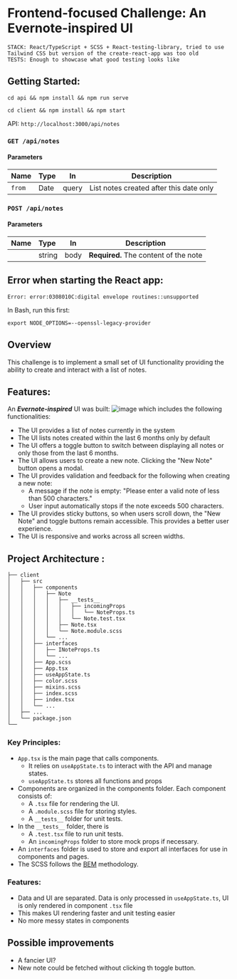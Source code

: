 # Frontend-focused Challenge: An Evernote-inspired UI

```
STACK: React/TypeScript + SCSS + React-testing-library, tried to use Tailwind CSS but version of the create-react-app was too old
TESTS: Enough to showcase what good testing looks like
```
## Getting Started:
`cd api && npm install && npm run serve`

`cd client && npm install && npm start`

API: `http://localhost:3000/api/notes`

### `GET /api/notes`

#### Parameters

| Name   | Type | In    | Description                             |
| :----- | :--- | ----- | --------------------------------------- |
| `from` | Date | query | List notes created after this date only |

### `POST /api/notes`

#### Parameters

| Name   | Type   | In   | Description                           |
| :----- | :----- | ---- | ------------------------------------- |
|  | string | body | **Required.** The content of the note |

## Error when starting the React app: 
```
Error: error:0308010C:digital envelope routines::unsupported
```
In Bash, run this first: 
```
export NODE_OPTIONS=--openssl-legacy-provider
```

## Overview

This challenge is to implement a small set of UI functionality providing the ability to create and interact with a list of notes.

## Features:

An **_Evernote-inspired_** UI was built:
![image](https://github.com/xiaohan-du/coding-challenge/assets/16627563/ff962407-092f-410b-90a1-19a052a408eb)
which includes the following functionalities:

- The UI provides a list of notes currently in the system
- The UI lists notes created within the last 6 months only by default
- The UI offers a toggle button to switch between displaying all notes or only those from the last 6 months.
- The UI allows users to create a new note. Clicking the "New Note" button opens a modal.
- The UI provides validation and feedback for the following when creating a new note:
  - A message if the note is empty: "Please enter a valid note of less than 500 characters."
  - User input automatically stops if the note exceeds 500 characters.
- The UI provides sticky buttons, so when users scroll down, the "New Note" and toggle buttons remain accessible. This provides a better user experience.
- The UI is responsive and works across all screen widths.

## Project Architecture :

```
├── client
│   ├── src
│   │   ├── components
│   │   │   ├── Note
│   │   │   │   ├── __tests__
│   │   │   │   │   ├── incomingProps
│   │   │   │   │   │   └── NoteProps.ts
│   │   │   │   │   └── Note.test.tsx
│   │   │   │   ├── Note.tsx
│   │   │   │   └── Note.module.scss
│   │   │   └── ...
│   │   ├── interfaces
│   │   │   ├── INoteProps.ts
│   │   │   └── ...
│   │   ├── App.scss
│   │   ├── App.tsx
│   │   ├── useAppState.ts
│   │   ├── color.scss
│   │   ├── mixins.scss
│   │   ├── index.scss
│   │   ├── index.tsx
│   │   └── ...
│   ├── ...
│   └── package.json
└── 
```

### Key Principles:

- `App.tsx` is the main page that calls components.
  - It relies on `useAppState.ts` to interact with the API and manage states.
  - `useAppState.ts` stores all functions and props
- Components are organized in the components folder. Each component consists of:
  - A `.tsx` file for rendering the UI.
  - A `.module.scss` file for storing styles.
  - A `__tests__` folder for unit tests.
- In the `__tests__` folder, there is
  - A `.test.tsx` file to run unit tests.
  - An `incomingProps` folder to store mock props if necessary.
- An `interfaces` folder is used to store and export all interfaces for use in components and pages.
- The SCSS follows the [BEM](https://getbem.com/) methodology.
 
### Features:
- Data and UI are separated. Data is only processed in `useAppState.ts`, UI is only rendered in component `.tsx` file
- This makes UI rendering faster and unit testing easier
- No more messy states in components

## Possible improvements
- A fancier UI?
- New note could be fetched without clicking th toggle button.
